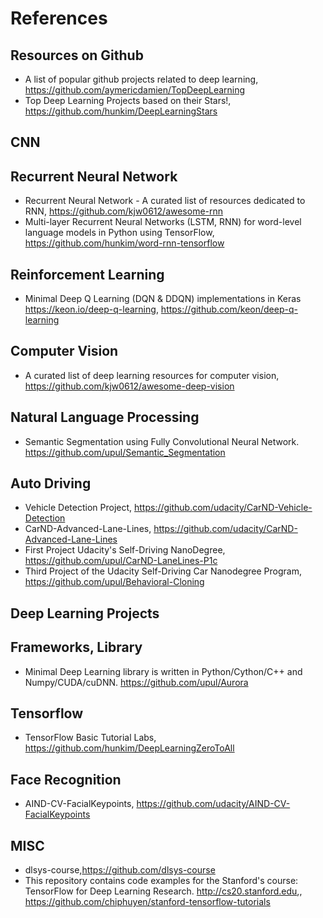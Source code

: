 # References 

## Resources on Github
+ A list of popular github projects related to deep learning, https://github.com/aymericdamien/TopDeepLearning
+ Top Deep Learning Projects based on their Stars!, https://github.com/hunkim/DeepLearningStars

## CNN

## Recurrent Neural Network
+ Recurrent Neural Network - A curated list of resources dedicated to RNN, https://github.com/kjw0612/awesome-rnn
+ Multi-layer Recurrent Neural Networks (LSTM, RNN) for word-level language models in Python using TensorFlow, https://github.com/hunkim/word-rnn-tensorflow

## Reinforcement Learning
+ Minimal Deep Q Learning (DQN & DDQN) implementations in Keras https://keon.io/deep-q-learning, https://github.com/keon/deep-q-learning

## Computer Vision
+ A curated list of deep learning resources for computer vision, https://github.com/kjw0612/awesome-deep-vision

## Natural Language Processing
+ Semantic Segmentation using Fully Convolutional Neural Network. https://github.com/upul/Semantic_Segmentation

## Auto Driving
+ Vehicle Detection Project, https://github.com/udacity/CarND-Vehicle-Detection
+ CarND-Advanced-Lane-Lines, https://github.com/udacity/CarND-Advanced-Lane-Lines
+ First Project Udacity's Self-Driving NanoDegree, https://github.com/upul/CarND-LaneLines-P1c
+ Third Project of the Udacity Self-Driving Car Nanodegree Program, https://github.com/upul/Behavioral-Cloning

## Deep Learning Projects


## Frameworks, Library
+ Minimal Deep Learning library is written in Python/Cython/C++ and Numpy/CUDA/cuDNN. https://github.com/upul/Aurora

## Tensorflow
+ TensorFlow Basic Tutorial Labs, https://github.com/hunkim/DeepLearningZeroToAll

## Face Recognition
+ AIND-CV-FacialKeypoints, https://github.com/udacity/AIND-CV-FacialKeypoints

## MISC
+ dlsys-course,https://github.com/dlsys-course
+ This repository contains code examples for the Stanford's course: TensorFlow for Deep Learning Research. http://cs20.stanford.edu,, https://github.com/chiphuyen/stanford-tensorflow-tutorials

